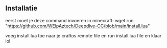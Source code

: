 ## Installatie

eerst moet je deze command invoeren in minecraft: wget run "https://github.com/WElpAztech/Deepdive-CC/blob/main/install.lua"

voeg install.lua toe naar je craftos remote file en run install.lua file en klaar lol
